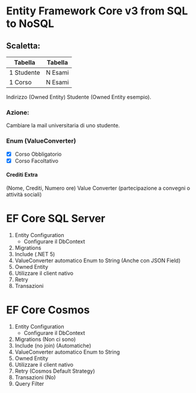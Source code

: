 # Entity Framework Core v3 from SQL to NoSQL

## Scaletta:

| Tabella | Tabella |
| - | - |
|1 Studente | N Esami |
|1 Corso | N Esami |

Indirizzo (Owned Entity)
Studente (Owned Entity esempio).

### Azione:
Cambiare la mail universitaria di uno studente.

### Enum (ValueConverter)
 - [x] Corso Obbligatorio
 - [x] Corso Facoltativo
 
#### Crediti Extra 
 (Nome, Crediti, Numero ore)
 Value Converter (partecipazione a convegni o attività sociali) 

# EF Core SQL Server
1. Entity Configuration
    * Configurare il DbContext
2. Migrations
3. Include (.NET 5)
4. ValueConverter automatico Enum to String (Anche con JSON Field)
5. Owned Entity
6. Utilizzare il client nativo 
7. Retry
8. Transazioni

# EF Core Cosmos
1. Entity Configuration
    * Configurare il DbContext
2. Migrations (Non ci sono)
3. Include (no join) (Automatiche)
4. ValueConverter automatico Enum to String
5. Owned Entity
6. Utilizzare il client nativo 
7. Retry (Cosmos Default Strategy)
8. Transazioni (No)
9. Query Filter
